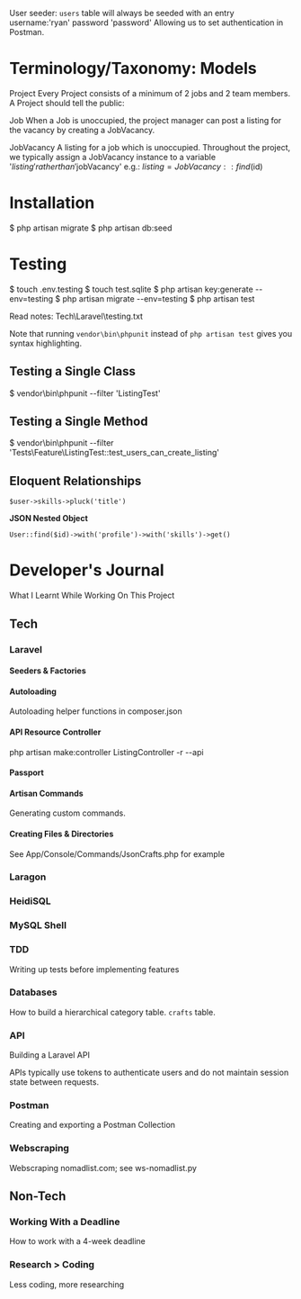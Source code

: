 


User seeder: `users` table will always be seeded with an entry username:'ryan' password 'password'
Allowing us to set authentication in Postman.


# Terminology/Taxonomy: Models

Project
	Every Project consists of a minimum of 2 jobs and 2 team members.
	A Project should tell the public:

Job
	When a Job is unoccupied, the project manager can post a listing for the vacancy by creating a JobVacancy.

JobVacancy
	A listing for a job which is unoccupied.
	Throughout the project, we typically assign a JobVacancy instance to a variable '$listing' rather than '$jobVacancy' e.g.:
	$listing = JobVacancy::find($id)


# Installation

$ php artisan migrate
$ php artisan db:seed



# Testing

$ touch .env.testing
$ touch test.sqlite
$ php artisan key:generate --env=testing
$ php artisan migrate --env=testing
$ php artisan test

Read notes: Tech\Laravel\testing.txt

Note that running `vendor\bin\phpunit` instead of
`php artisan test` gives you syntax highlighting.

## Testing a Single Class
$ vendor\bin\phpunit --filter 'ListingTest'

## Testing a Single Method
$ vendor\bin\phpunit --filter 'Tests\\Feature\\ListingTest::test_users_can_create_listing'










## Eloquent Relationships



`$user->skills->pluck('title')`

**JSON Nested Object**

`User::find($id)->with('profile')->with('skills')->get() `





# Developer's Journal
What I Learnt While Working On This Project

## Tech

### Laravel

#### Seeders & Factories

#### Autoloading
Autoloading helper functions in composer.json

#### API Resource Controller
php artisan make:controller ListingController -r --api

#### Passport

#### Artisan Commands
Generating custom commands.

#### Creating Files & Directories
See App/Console/Commands/JsonCrafts.php for example

### Laragon

### HeidiSQL

### MySQL Shell

### TDD

Writing up tests before implementing features

### Databases
How to build a hierarchical category table. `crafts` table.

### API

Building a Laravel API

APIs typically use tokens to authenticate users and do not maintain session state between requests.

### Postman

Creating and exporting a Postman Collection

### Webscraping

Webscraping nomadlist.com; see ws-nomadlist.py

## Non-Tech

### Working With a Deadline
How to work with a 4-week deadline

### Research > Coding
Less coding, more researching
